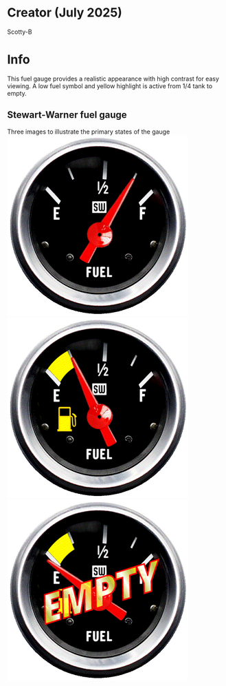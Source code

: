 # Creator (July 2025)
Scotty-B

# Info
This fuel gauge provides a realistic appearance with high contrast for easy viewing.  A low fuel symbol and yellow highlight is active from 1/4 tank to empty.

## Stewart-Warner fuel gauge
Three images to illustrate the primary states of the gauge
![alt text](./Fuel_15.png)
![alt text](./Fuel_5.png)
![alt text](./Fuel_0.png)

